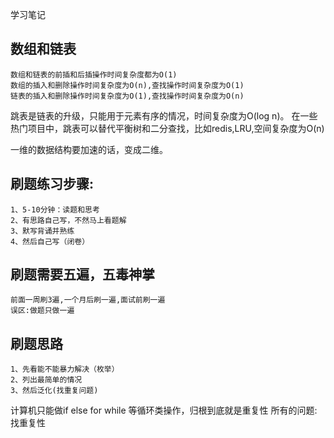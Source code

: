学习笔记

## 数组和链表
    数组和链表的前插和后插操作时间复杂度都为O(1)
    数组的插入和删除操作时间复杂度为O(n),查找操作时间复杂度为O(1)
    链表的插入和删除操作时间复杂度为O(1),查找操作时间复杂度为O(n)

跳表是链表的升级，只能用于元素有序的情况，时间复杂度为O(log n)。
在一些热门项目中，跳表可以替代平衡树和二分查找，比如redis,LRU,空间复杂度为O(n)<br />

一维的数据结构要加速的话，变成二维。<br />

## 刷题练习步骤:
    1、5-10分钟：读题和思考
    2、有思路自己写，不然马上看题解
    3、默写背诵并熟练
    4、然后自己写（闭卷）
  
## 刷题需要五遍，五毒神掌
    前面一周刷3遍,一个月后刷一遍,面试前刷一遍
    误区:做题只做一遍

## 刷题思路
    1、先看能不能暴力解决（枚举）
    2、列出最简单的情况
    3、然后泛化(找重复问题)
 
计算机只能做if else for while 等循环类操作，归根到底就是重复性
所有的问题:找重复性
  

